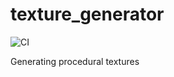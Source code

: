 # texture_generator

![CI](https://github.com/Orchaldir/texture_generator/workflows/CI/badge.svg)

Generating procedural textures
